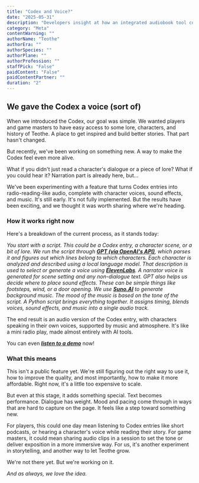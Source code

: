 ```yaml
---
title: "Codex and Voice?"
date: "2025-05-31"
description: "Developers insight at how an integrated audiobook tool could enhance the codex"
category: "Meta"
contentWarning: ""
authorName: "Teothe"
authorEra: ""
authorSpecies: ""
authorPlane: ""
authorProfession: ""
staffPick: "False"
paidContent: "False"
paidContentPartner: ""
duration: "2"
---
```


## We gave the Codex a voice (sort of)

When we introduced the Codex, our goal was simple. We wanted players and game masters to have easy access to some lore, characters, and history of Teothe. A place to get inspired and build better stories. That part hasn't changed.

But recently, we've been working on something new. A way to make the Codex feel even more alive.

What if you didn't just read a character's dialogue or a piece of lore? What if you could hear it? Narration part is already here, but...

We've been experimenting with a feature that turns Codex entries into radio-reading-like audio, complete with character voices, sound effects, and music. It's still early. It's not fully implemented. But the results have been exciting, and we thought it was worth sharing where we're heading.

### How it works right now

Here's a breakdown of the current process, as it stands today:

*You start with a script. This could be a Codex entry, a character scene, or a bit of lore. We run the script through ***[GPT (via OpenAI's API)](https://openai.com/index/gpt-4/)***, which parses it and figures out which lines belong to which characters. Each character is analyzed and described using a local language model. That description is used to select or generate a voice using ***[ElevenLabs](https://elevenlabs.io/)***. A narrator voice is generated for scene setting and any non-dialogue text. GPT also helps us decide where to place sound effects. These can be simple things like footsteps, wind, or a door opening. We use ***[Suno.AI](https://suno.com/)*** to generate background music. The mood of the music is based on the tone of the script. A Python script brings everything together. It assigns timing, blends voices, sound effects, and music into a single audio track.*

The end result is an audio version of the Codex entry, with characters speaking in their own voices, supported by music and atmosphere. It's like a mini radio play, made almost entirely with AI tools.

You can even ***[listen to a demo](../Codex/codex-audiobook-demo.wav)*** now!

### What this means

This isn't a public feature yet. We're still figuring out the right way to use it, how to improve the quality, and most importantly, how to make it more affordable. Right now, it's a little too expensive to scale.

But even at this stage, it adds something special. Text becomes performance. Dialogue has weight. Mood and pacing come through in ways that are hard to capture on the page. It feels like a step toward something new.

For players, this could one day mean listening to Codex entries like short podcasts, or hearing a character's voice while reading their story. For game masters, it could mean sharing audio clips in a session to set the tone or deliver exposition in a more immersive way. For us, it's another experiment in storytelling, and another way to let Teothe grow.

We're not there yet. But we're working on it.

*And as always, we love the idea.*
